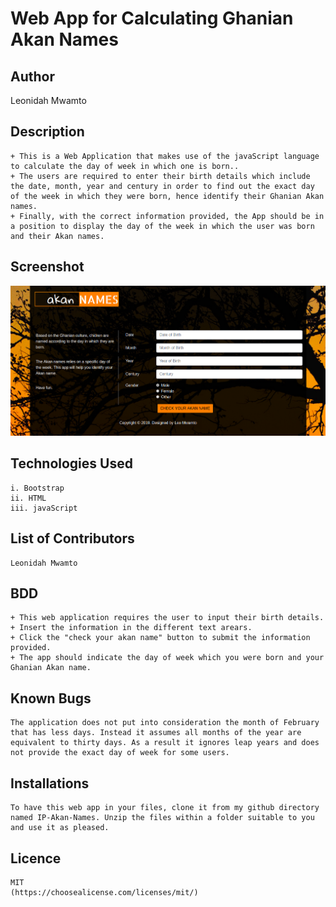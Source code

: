 # Web App for Calculating Ghanian Akan Names

## Author 
   Leonidah Mwamto

## Description
    + This is a Web Application that makes use of the javaScript language to calculate the day of week in which one is born..
    + The users are required to enter their birth details which include the date, month, year and century in order to find out the exact day of the week in which they were born, hence identify their Ghanian Akan names.
    + Finally, with the correct information provided, the App should be in a position to display the day of the week in which the user was born and their Akan names.

## Screenshot 
   <img src="images/screenshot.png" width="1000">

## Technologies Used
    i. Bootstrap
    ii. HTML
    iii. javaScript

## List of Contributors
    Leonidah Mwamto

## BDD
    + This web application requires the user to input their birth details.
    + Insert the information in the different text arears.
    + Click the "check your akan name" button to submit the information provided.
    + The app should indicate the day of week which you were born and your Ghanian Akan name.


## Known Bugs
    The application does not put into consideration the month of February that has less days. Instead it assumes all months of the year are equivalent to thirty days. As a result it ignores leap years and does not provide the exact day of week for some users.

## Installations
    To have this web app in your files, clone it from my github directory named IP-Akan-Names. Unzip the files within a folder suitable to you and use it as pleased.

## Licence
    MIT
    (https://choosealicense.com/licenses/mit/)
